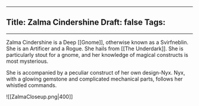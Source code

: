 
---
Title: Zalma Cindershine
Draft: false
Tags:
  - 
---
Zalma Cindershine is a Deep [[Gnome]], otherwise known as a Svirfneblin. She is an Artificer and a Rogue. She hails from [[The Underdark]]. She is particularly stout for a gnome, and her knowledge of magical constructs is most mysterious. 

She is accompanied by a peculiar construct of her own design-Nyx. Nyx, with a glowing gemstone and complicated mechanical parts, follows her whistled commands. 

![[ZalmaCloseup.png|400]]